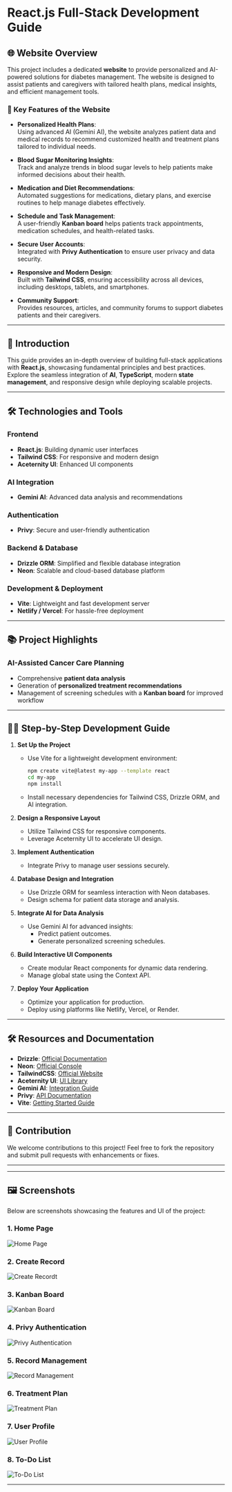 # React.js Full-Stack Development Guide

## 🌐 Website Overview  

This project includes a dedicated **website** to provide personalized and AI-powered solutions for diabetes management. The website is designed to assist patients and caregivers with tailored health plans, medical insights, and efficient management tools.

### 🌟 Key Features of the Website  
- **Personalized Health Plans**:  
  Using advanced AI (Gemini AI), the website analyzes patient data and medical records to recommend customized health and treatment plans tailored to individual needs.  

- **Blood Sugar Monitoring Insights**:  
  Track and analyze trends in blood sugar levels to help patients make informed decisions about their health.  

- **Medication and Diet Recommendations**:  
  Automated suggestions for medications, dietary plans, and exercise routines to help manage diabetes effectively.  

- **Schedule and Task Management**:  
  A user-friendly **Kanban board** helps patients track appointments, medication schedules, and health-related tasks.  

- **Secure User Accounts**:  
  Integrated with **Privy Authentication** to ensure user privacy and data security.  

- **Responsive and Modern Design**:  
  Built with **Tailwind CSS**, ensuring accessibility across all devices, including desktops, tablets, and smartphones.  

- **Community Support**:  
  Provides resources, articles, and community forums to support diabetes patients and their caregivers.

---
## 🚀 Introduction  
This guide provides an in-depth overview of building full-stack applications with **React.js**, showcasing fundamental principles and best practices. Explore the seamless integration of **AI**, **TypeScript**, modern **state management**, and responsive design while deploying scalable projects.

---

## 🛠️ Technologies and Tools  

### Frontend  
- **React.js**: Building dynamic user interfaces  
- **Tailwind CSS**: For responsive and modern design  
- **Aceternity UI**: Enhanced UI components  

### AI Integration  
- **Gemini AI**: Advanced data analysis and recommendations  

### Authentication  
- **Privy**: Secure and user-friendly authentication  

### Backend & Database  
- **Drizzle ORM**: Simplified and flexible database integration  
- **Neon**: Scalable and cloud-based database platform  

### Development & Deployment  
- **Vite**: Lightweight and fast development server  
- **Netlify / Vercel**: For hassle-free deployment  

---

## 📚 Project Highlights  

### AI-Assisted Cancer Care Planning  
- Comprehensive **patient data analysis**  
- Generation of **personalized treatment recommendations**  
- Management of screening schedules with a **Kanban board** for improved workflow  

---

## 👨‍💻 Step-by-Step Development Guide  

1. **Set Up the Project**  
   - Use Vite for a lightweight development environment:  
     ```bash
     npm create vite@latest my-app --template react
     cd my-app
     npm install
     ```
   - Install necessary dependencies for Tailwind CSS, Drizzle ORM, and AI integration.

2. **Design a Responsive Layout**  
   - Utilize Tailwind CSS for responsive components.  
   - Leverage Aceternity UI to accelerate UI design.  

3. **Implement Authentication**  
   - Integrate Privy to manage user sessions securely.  

4. **Database Design and Integration**  
   - Use Drizzle ORM for seamless interaction with Neon databases.  
   - Design schema for patient data storage and analysis.  

5. **Integrate AI for Data Analysis**  
   - Use Gemini AI for advanced insights:  
     - Predict patient outcomes.  
     - Generate personalized screening schedules.  

6. **Build Interactive UI Components**  
   - Create modular React components for dynamic data rendering.  
   - Manage global state using the Context API.  

7. **Deploy Your Application**  
   - Optimize your application for production.  
   - Deploy using platforms like Netlify, Vercel, or Render.

---

## 🛠️ Resources and Documentation  

- **Drizzle**: [Official Documentation](https://orm.drizzle.team/docs/get-started)  
- **Neon**: [Official Console](https://console.neon.tech/)  
- **TailwindCSS**: [Official Website](https://tailwindcss.com/)  
- **Aceternity UI**: [UI Library](https://shorturl.at/3p5Dp)  
- **Gemini AI**: [Integration Guide](https://aistudio.google.com/app)  
- **Privy**: [API Documentation](https://docs.privy.io/)  
- **Vite**: [Getting Started Guide](https://vitejs.dev/guide/)  

---

## 👥 Contribution  
We welcome contributions to this project! Feel free to fork the repository and submit pull requests with enhancements or fixes.

---


---

## 🖼️ Screenshots  

Below are screenshots showcasing the features and UI of the project:


### 1. Home Page
![Home Page](./src/Screenshots/Home.png)

### 2. Create Record
![Create Recordt](./src/Screenshots/CreateReact.png)

### 3. Kanban Board
![Kanban Board](./src/Screenshots/Kanban%20Board.png)

### 4. Privy Authentication
![Privy Authentication](./src/Screenshots/Privy.png)

### 5. Record Management
![Record Management](./src/Screenshots/Record.png)

### 6. Treatment Plan
![Treatment Plan](./src/Screenshots/Treatment%20plan.png)

### 7. User Profile
![User Profile](./src/Screenshots/userprofile.png)

### 8. To-Do List
![To-Do List](./src/Screenshots/YourTodoList.png)

---

